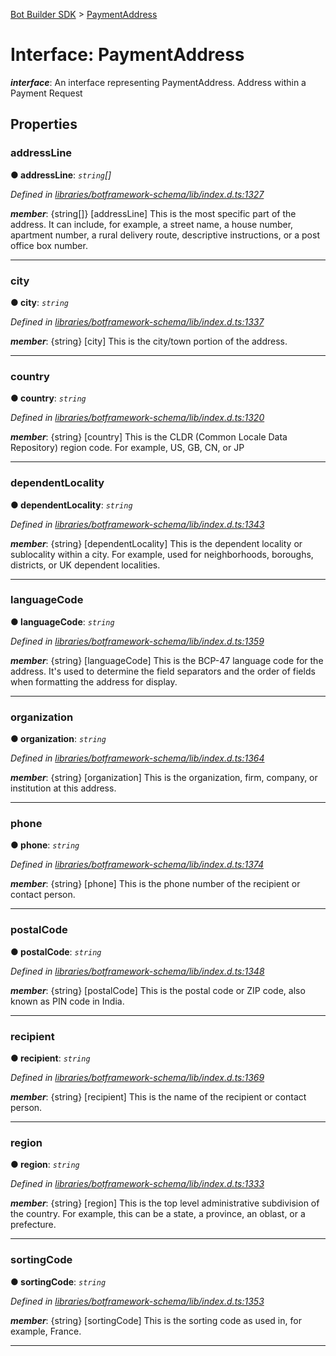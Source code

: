 [Bot Builder SDK](../README.md) > [PaymentAddress](../interfaces/botbuilder.paymentaddress.md)



# Interface: PaymentAddress

*__interface__*: An interface representing PaymentAddress. Address within a Payment Request



## Properties
<a id="addressline"></a>

###  addressLine

**●  addressLine**:  *`string`[]* 

*Defined in [libraries/botframework-schema/lib/index.d.ts:1327](https://github.com/Microsoft/botbuilder-js/blob/c748a95/libraries/botframework-schema/lib/index.d.ts#L1327)*


*__member__*: {string[]} [addressLine] This is the most specific part of the address. It can include, for example, a street name, a house number, apartment number, a rural delivery route, descriptive instructions, or a post office box number.





___

<a id="city"></a>

###  city

**●  city**:  *`string`* 

*Defined in [libraries/botframework-schema/lib/index.d.ts:1337](https://github.com/Microsoft/botbuilder-js/blob/c748a95/libraries/botframework-schema/lib/index.d.ts#L1337)*


*__member__*: {string} [city] This is the city/town portion of the address.





___

<a id="country"></a>

###  country

**●  country**:  *`string`* 

*Defined in [libraries/botframework-schema/lib/index.d.ts:1320](https://github.com/Microsoft/botbuilder-js/blob/c748a95/libraries/botframework-schema/lib/index.d.ts#L1320)*


*__member__*: {string} [country] This is the CLDR (Common Locale Data Repository) region code. For example, US, GB, CN, or JP





___

<a id="dependentlocality"></a>

###  dependentLocality

**●  dependentLocality**:  *`string`* 

*Defined in [libraries/botframework-schema/lib/index.d.ts:1343](https://github.com/Microsoft/botbuilder-js/blob/c748a95/libraries/botframework-schema/lib/index.d.ts#L1343)*


*__member__*: {string} [dependentLocality] This is the dependent locality or sublocality within a city. For example, used for neighborhoods, boroughs, districts, or UK dependent localities.





___

<a id="languagecode"></a>

###  languageCode

**●  languageCode**:  *`string`* 

*Defined in [libraries/botframework-schema/lib/index.d.ts:1359](https://github.com/Microsoft/botbuilder-js/blob/c748a95/libraries/botframework-schema/lib/index.d.ts#L1359)*


*__member__*: {string} [languageCode] This is the BCP-47 language code for the address. It's used to determine the field separators and the order of fields when formatting the address for display.





___

<a id="organization"></a>

###  organization

**●  organization**:  *`string`* 

*Defined in [libraries/botframework-schema/lib/index.d.ts:1364](https://github.com/Microsoft/botbuilder-js/blob/c748a95/libraries/botframework-schema/lib/index.d.ts#L1364)*


*__member__*: {string} [organization] This is the organization, firm, company, or institution at this address.





___

<a id="phone"></a>

###  phone

**●  phone**:  *`string`* 

*Defined in [libraries/botframework-schema/lib/index.d.ts:1374](https://github.com/Microsoft/botbuilder-js/blob/c748a95/libraries/botframework-schema/lib/index.d.ts#L1374)*


*__member__*: {string} [phone] This is the phone number of the recipient or contact person.





___

<a id="postalcode"></a>

###  postalCode

**●  postalCode**:  *`string`* 

*Defined in [libraries/botframework-schema/lib/index.d.ts:1348](https://github.com/Microsoft/botbuilder-js/blob/c748a95/libraries/botframework-schema/lib/index.d.ts#L1348)*


*__member__*: {string} [postalCode] This is the postal code or ZIP code, also known as PIN code in India.





___

<a id="recipient"></a>

###  recipient

**●  recipient**:  *`string`* 

*Defined in [libraries/botframework-schema/lib/index.d.ts:1369](https://github.com/Microsoft/botbuilder-js/blob/c748a95/libraries/botframework-schema/lib/index.d.ts#L1369)*


*__member__*: {string} [recipient] This is the name of the recipient or contact person.





___

<a id="region"></a>

###  region

**●  region**:  *`string`* 

*Defined in [libraries/botframework-schema/lib/index.d.ts:1333](https://github.com/Microsoft/botbuilder-js/blob/c748a95/libraries/botframework-schema/lib/index.d.ts#L1333)*


*__member__*: {string} [region] This is the top level administrative subdivision of the country. For example, this can be a state, a province, an oblast, or a prefecture.





___

<a id="sortingcode"></a>

###  sortingCode

**●  sortingCode**:  *`string`* 

*Defined in [libraries/botframework-schema/lib/index.d.ts:1353](https://github.com/Microsoft/botbuilder-js/blob/c748a95/libraries/botframework-schema/lib/index.d.ts#L1353)*


*__member__*: {string} [sortingCode] This is the sorting code as used in, for example, France.





___


